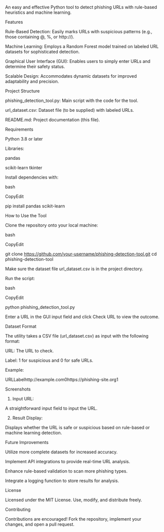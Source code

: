 An easy and effective Python tool to detect phishing URLs with rule-based heuristics and machine learning.

Features

Rule-Based Detection: Easily marks URLs with suspicious patterns (e.g., those containing @, %, or http://).

Machine Learning: Employs a Random Forest model trained on labeled URL datasets for sophisticated detection.

Graphical User Interface (GUI): Enables users to simply enter URLs and determine their safety status.

Scalable Design: Accommodates dynamic datasets for improved adaptability and precision.

Project Structure

phishing_detection_tool.py: Main script with the code for the tool.

url_dataset.csv: Dataset file (to be supplied) with labeled URLs.

README.md: Project documentation (this file).

Requirements

Python 3.8 or later

Libraries:

pandas

scikit-learn
tkinter

Install dependencies with:

bash

CopyEdit

pip install pandas scikit-learn

How to Use the Tool

Clone the repository onto your local machine:

bash

CopyEdit

git clone https://github.com/your-username/phishing-detection-tool.git cd phishing-detection-tool

Make sure the dataset file url_dataset.csv is in the project directory.

Run the script:

bash

CopyEdit

python phishing_detection_tool.py

Enter a URL in the GUI input field and click Check URL to view the outcome.

Dataset Format

The utility takes a CSV file (url_dataset.csv) as input with the following format:

URL: The URL to check.

Label: 1 for suspicious and 0 for safe URLs.

Example:

URLLabelhttp://example.com0https://phishing-site.org1

Screenshots

1. Input URL:

A straightforward input field to input the URL.

2. Result Display:

Displays whether the URL is safe or suspicious based on rule-based or machine learning detection.

Future Improvements

Utilize more complete datasets for increased accuracy.

Implement API integrations to provide real-time URL analysis.

Enhance rule-based validation to scan more phishing types.

Integrate a logging function to store results for analysis.

License

Licensed under the MIT License. Use, modify, and distribute freely.

Contributing

Contributions are encouraged! Fork the repository, implement your changes, and open a pull request.
